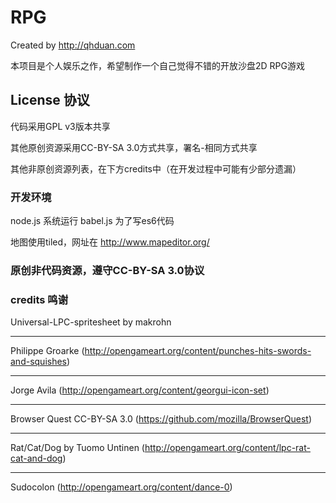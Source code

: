 # RPG

Created by http://qhduan.com

本项目是个人娱乐之作，希望制作一个自己觉得不错的开放沙盘2D RPG游戏

## License 协议

代码采用GPL v3版本共享

其他原创资源采用CC-BY-SA 3.0方式共享，署名-相同方式共享

其他非原创资源列表，在下方credits中（在开发过程中可能有少部分遗漏）

### 开发环境

node.js 系统运行
babel.js 为了写es6代码

地图使用tiled，网址在 http://www.mapeditor.org/


### 原创非代码资源，遵守CC-BY-SA 3.0协议

### credits 鸣谢


Universal-LPC-spritesheet by makrohn

---

Philippe Groarke (http://opengameart.org/content/punches-hits-swords-and-squishes)

---

Jorge Avila (http://opengameart.org/content/georgui-icon-set)

---

Browser Quest CC-BY-SA 3.0 (https://github.com/mozilla/BrowserQuest)

---

Rat/Cat/Dog by Tuomo Untinen (http://opengameart.org/content/lpc-rat-cat-and-dog)

---

Sudocolon (http://opengameart.org/content/dance-0)
